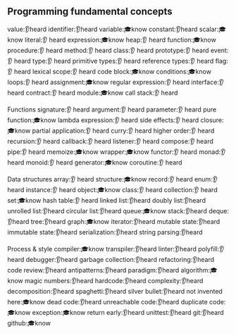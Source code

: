 ## Programming fundamental concepts

value:👂heard
identifier:👂heard
variable:🎓know
constant:👂heard
scalar:🎓know 
literal:👂 heard
expression:🎓know
heap:👂 heard
function:🎓know
procedure:👂 heard
method:👂 heard
class:👂 heard
prototype:👂 heard
event:👂 heard
type:👂 heard
primitive types:👂 heard
reference types:👂 heard
flag:👂 heard
lexical scope:👂 heard
code block:🎓know
conditions:🎓know
loops:👂 heard
assignment:🎓know
regular expression:👂 heard
interface:👂 heard
contract:👂 heard
module:🎓know
call stack:👂 heard

Functions
signature:👂 heard
argument:👂 heard
parameter:👂 heard
pure function:🎓know
lambda expression:👂 heard
side effects:👂 heard
closure:🎓know
partial application:👂 heard
curry:👂 heard
higher order:👂 heard
recursion:👂 heard
callback:👂 heard
listener:👂 heard
compose:👂 heard
pipe:👂 heard
memoize:🎓know
wrapper:🎓know
functor:👂 heard
monad:👂 heard
monoid:👂 heard
generator:🎓know
coroutine:👂 heard

Data structures
array:👂 heard
structure:🎓know
record:👂 heard
enum:👂 heard
instance:👂 heard
object:🎓know
class:👂 heard
collection:👂 heard
set:🎓know
hash table:👂 heard
linked list:👂heard
doubly list:👂heard
unrolled list:👂heard
circular list:👂heard
queue:🎓know
stack:👂heard
deque:👂heard
tree:👂heard
graph:🎓know
iterator:👂heard
mutable state:👂heard
immutable state:👂heard
serialization:👂heard
string parsing:👂heard

Process & style
compiler:🎓know
transpiler:👂heard
linter:👂heard
polyfill:👂heard
debugger:👂heard
garbage collection:👂heard
refactoring:👂heard
code review:👂heard
antipatterns:👂heard
paradigm:👂heard
algorithm:🎓know
magic numbers:👂heard
hardcode:👂heard
complexity:👂heard
decomposition:👂heard
spaghetti:👂heard
silver bullet:👂heard
not invented here:🎓know
dead code:👂heard
unreachable code:👂heard
duplicate code:🎓know
exception:🎓know
return early:👂heard
unittest:👂heard
git:👂heard
github:🎓know
